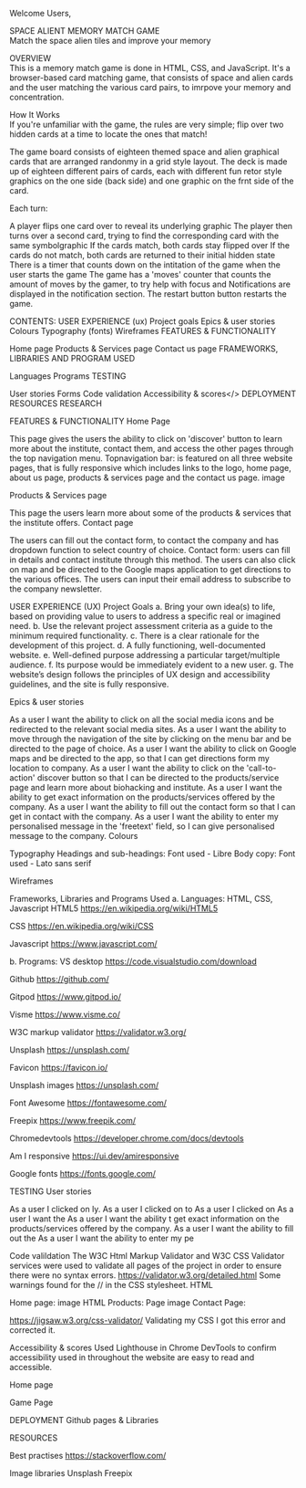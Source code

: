 Welcome Users,

SPACE ALIENT MEMORY MATCH GAME<br/>
Match the space alien tiles and improve your memory<br/>

OVERVIEW<br/>
This is a memory match game is done in HTML, CSS, and JavaScript. It's a browser-based card matching game, that consists of space and alien cards and the user matching the various card pairs, to imrpove your memory and concentration. 

How It Works<br/>
If you're unfamiliar with the game, the rules are very simple; flip over two hidden cards at a time to locate the ones that match!

The game board consists of eighteen themed space and alien graphical cards that are arranged randonmy in a grid style layout. The deck is made up of eighteen different pairs of cards, each with different fun retor style graphics on the one side (back side) and one graphic on the frnt side of the card. 

Each turn:

A player flips one card over to reveal its underlying graphic
The player then turns over a second card, trying to find the corresponding card with the same symbolgraphic
If the cards match, both cards stay flipped over
If the cards do not match, both cards are returned to their initial hidden state
There is a timer that counts down on the intitation of the game when the user starts the game
The game has a 'moves' counter that counts the amount of moves by the gamer, to try help with focus and
Notifications are displayed in the notification section.
The restart button button restarts the game.


CONTENTS:
USER EXPERIENCE (ux)
Project goals
Epics & user stories
Colours
Typography (fonts)
Wireframes
FEATURES & FUNCTIONALITY

Home page
Products & Services page
Contact us page
FRAMEWORKS, LIBRARIES AND PROGRAM USED

Languages
Programs
TESTING

User stories
Forms
Code validation
Accessibility & scores</>
DEPLOYMENT
RESOURCES
RESEARCH

FEATURES & FUNCTIONALITY
Home Page

This page gives the users the ability to click on 'discover' button to learn more about the institute, contact them, and access the other pages through the top navigation menu.
Topnavigation bar: is featured on all three website pages, that is fully responsive which includes links to the logo, home page, about us page, products & services page and the contact us page.
image

Products & Services page

This page the users learn more about some of the products & services that the institute offers. 
Contact page

The users can fill out the contact form, to contact the company and has dropdown function to select country of choice.
Contact form: users can fill in details and contact institute through this method.
The users can also click on map and be directed to the Google maps application to get directions to the various offices.
The users can input their email address to subscribe to the company newsletter. 

USER EXPERIENCE (UX)
Project Goals
a. Bring your own idea(s) to life, based on providing value to users to address a specific real or imagined need.
b. Use the relevant project assessment criteria as a guide to the minimum required functionality.
c. There is a clear rationale for the development of this project.
d. A fully functioning, well-documented website.
e. Well-defined purpose addressing a particular target/multiple audience.
f. Its purpose would be immediately evident to a new user.
g. The website’s design follows the principles of UX design and accessibility guidelines, and the site is fully responsive.


Epics & user stories

As a user I want the ability to click on all the social media icons and be redirected to the relevant social media sites.
As a user I want the ability to move through the navigation of the site by clicking on the menu bar and be directed to the page of choice.
As a user I want the ability to click on Google maps and be directed to the app, so that I can get directions form my location to company.
As a user I want the ability to click on the 'call-to-action' discover button so that I can be directed to the products/service page and learn more about biohacking and institute.
As a user I want the ability to get exact information on the products/services offered by the company.
As a user I want the ability to fill out the contact form so that I can get in contact with the company.
As a user I want the ability to enter my personalised message in the 'freetext' field, so I can give personalised message to the company.
Colours


Typography
Headings and sub-headings: Font used - Libre
Body copy: Font used - Lato sans serif

Wireframes



Frameworks, Libraries and Programs Used
a. Languages: HTML, CSS, Javascript
HTML5
https://en.wikipedia.org/wiki/HTML5

CSS
https://en.wikipedia.org/wiki/CSS

Javascript
https://www.javascript.com/

b. Programs:
VS desktop
https://code.visualstudio.com/download

Github
https://github.com/

Gitpod
https://www.gitpod.io/

Visme
https://www.visme.co/

W3C markup validator
https://validator.w3.org/

Unsplash
https://unsplash.com/

Favicon
https://favicon.io/

Unsplash images
https://unsplash.com/

Font Awesome
https://fontawesome.com/

Freepix
https://www.freepik.com/

Chromedevtools
https://developer.chrome.com/docs/devtools

Am I responsive
https://ui.dev/amiresponsive

Google fonts
https://fonts.google.com/

TESTING
User stories

As a user I clicked on ly.
As a user I clicked on to
As a user I clicked on
As a user I want the
As a user I want the ability t get exact information on the products/services offered by the company.
As a user I want the ability to fill out the
As a user I want the ability to enter my pe


Code valildation
The W3C Html Markup Validator and W3C CSS Validator services were used to validate all pages of the project in order to ensure there were no syntax errors.
https://validator.w3.org/detailed.html Some warnings found for the // in the CSS stylesheet. HTML 

Home page:
image HTML Products: Page
image Contact Page:

https://jigsaw.w3.org/css-validator/ Validating my CSS I got this error and corrected it. 



Accessibility & scores
Used Lighthouse in Chrome DevTools to confirm accessibility used in throughout the website are easy to read and accessible.

Home page

Game Page


DEPLOYMENT
Github pages & Libraries

RESOURCES

Best practises
https://stackoverflow.com/


Image libraries
Unsplash
Freepix


